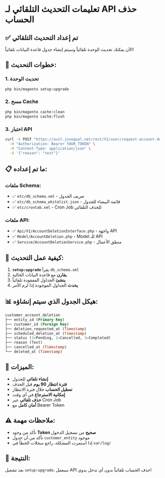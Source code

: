 # تعليمات التحديث التلقائي لـ API حذف الحساب

## ✅ تم إعداد التحديث التلقائي

الآن يمكنك تحديث الوحدة تلقائياً وسيتم إنشاء جدول قاعدة البيانات تلقائياً!

## 🚀 خطوات التحديث:

### 1. تحديث الوحدة
```bash
php bin/magento setup:upgrade
```

### 2. مسح Cache
```bash
php bin/magento cache:clean
php bin/magento cache:flush
```

### 3. اختبار API
```bash
curl -X POST "https://avit.josequal.net/rest/V1/user/request-account-deletion" \
  -H "Authorization: Bearer YOUR_TOKEN" \
  -H "Content-Type: application/json" \
  -d '{"reason": "test"}'
```

## 📋 ما تم إعداده:

### ملفات Schema:
- ✅ `etc/db_schema.xml` - تعريف الجدول
- ✅ `etc/db_schema_whitelist.json` - قائمة البيضاء للجدول
- ✅ `etc/crontab.xml` - Cron Job للحذف التلقائي

### ملفات API:
- ✅ `Api/V1/AccountDeletionInterface.php` - واجهة API
- ✅ `Model/AccountDeletion.php` - Model للـ API
- ✅ `Service/AccountDeletionService.php` - منطق الأعمال

## 🔄 كيفية عمل التحديث:

1. **`setup:upgrade`** يقرأ `db_schema.xml`
2. **يقارن** مع قاعدة البيانات الحالية
3. **ينشئ** الجداول المفقودة تلقائياً
4. **يحدث** الجداول الموجودة إذا لزم الأمر

## 📊 هيكل الجدول الذي سيتم إنشاؤه:

```sql
customer_account_deletion
├── entity_id (Primary Key)
├── customer_id (Foreign Key)
├── deletion_requested_at (Timestamp)
├── scheduled_deletion_at (Timestamp)
├── status (1=Pending, 2=Cancelled, 3=Completed)
├── reason (Text)
├── cancelled_at (Timestamp)
└── deleted_at (Timestamp)
```

## 🎯 الميزات:

- **إنشاء تلقائي** للجدول
- **فترة انتظار 90 يوم** قبل الحذف
- **تعطيل الحساب** خلال فترة الانتظار
- **إمكانية الاسترجاع** في أي وقت
- **حذف تلقائي** عبر Cron Job
- **أمان كامل** مع Bearer Token

## ⚠️ ملاحظات مهمة:

- تأكد من وجود **Token صحيح** من تسجيل الدخول
- تأكد من أن جدول `customer_entity` موجود
- إذا استمرت المشكلة، راجع سجلات الخطأ في `var/log/`

## 🎉 النتيجة:

بعد تشغيل `setup:upgrade`، سيعمل API حذف الحساب تلقائياً بدون أي تدخل يدوي!
